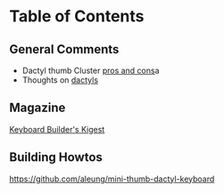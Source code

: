# Table of Contents

## General Comments

* Dactyl thumb Cluster [pros and cons](https://www.reddit.com/r/ErgoMechKeyboards/comments/ns7yli/dactyl_manuform_thumb_cluster/)a
* Thoughts on [dactyls](https://news.ycombinator.com/item?id=24012379)

## Magazine

[Keyboard Builder's Kigest](https://kbd.news/)

## Building Howtos

<https://github.com/aleung/mini-thumb-dactyl-keyboard>


